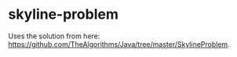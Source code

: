 # skyline-problem

Uses the solution from here: https://github.com/TheAlgorithms/Java/tree/master/SkylineProblem.
